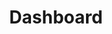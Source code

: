 ---
template: layouts/product.html
title: Dashboard
tagline: An actionable dashboard of your sales, orders, and traffic helps you make the right choices for your business
icon: view-dashboard
section: products
---